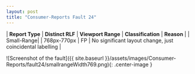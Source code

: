 ```yaml
---
layout: post
title: "Consumer-Reports Fault 24"
---
```

| **Report Type** | **Distinct RLF** | **Viewport Range** | **Classification** | **Reason** |
| Small-Range|  | 768px-770px | FP | No significant layout change, just coincidental labelling | 

![Screenshot of the fault]({{ site.baseurl }}/assets/images/Consumer-Reports/fault24/smallrangeWidth769.png){: .center-image }